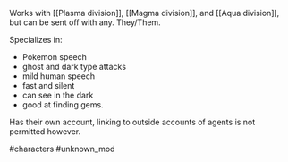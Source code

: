 Works with [[Plasma division]], [[Magma division]], and [[Aqua division]], but can be sent off with any. They/Them.

Specializes in:
- Pokemon speech
- ghost and dark type attacks
- mild human speech
- fast and silent
- can see in the dark
- good at finding gems.

Has their own account, linking to outside accounts of agents is not permitted however.

#characters #unknown_mod 